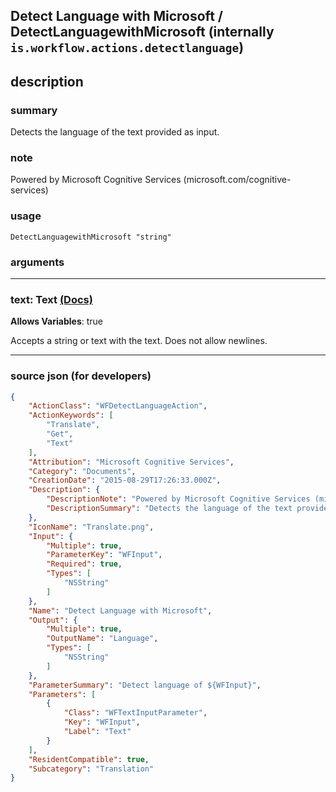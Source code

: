 
## Detect Language with Microsoft / DetectLanguagewithMicrosoft (internally `is.workflow.actions.detectlanguage`)


## description

### summary

Detects the language of the text provided as input.


### note

Powered by Microsoft Cognitive Services (microsoft.com/cognitive-services)


### usage
```
DetectLanguagewithMicrosoft "string"
```

### arguments

---

### text: Text [(Docs)](https://pfgithub.github.io/shortcutslang/gettingstarted#text-field)
**Allows Variables**: true



Accepts a string 
or text
with the text. Does not allow newlines.

---

### source json (for developers)

```json
{
	"ActionClass": "WFDetectLanguageAction",
	"ActionKeywords": [
		"Translate",
		"Get",
		"Text"
	],
	"Attribution": "Microsoft Cognitive Services",
	"Category": "Documents",
	"CreationDate": "2015-08-29T17:26:33.000Z",
	"Description": {
		"DescriptionNote": "Powered by Microsoft Cognitive Services (microsoft.com/cognitive-services)",
		"DescriptionSummary": "Detects the language of the text provided as input."
	},
	"IconName": "Translate.png",
	"Input": {
		"Multiple": true,
		"ParameterKey": "WFInput",
		"Required": true,
		"Types": [
			"NSString"
		]
	},
	"Name": "Detect Language with Microsoft",
	"Output": {
		"Multiple": true,
		"OutputName": "Language",
		"Types": [
			"NSString"
		]
	},
	"ParameterSummary": "Detect language of ${WFInput}",
	"Parameters": [
		{
			"Class": "WFTextInputParameter",
			"Key": "WFInput",
			"Label": "Text"
		}
	],
	"ResidentCompatible": true,
	"Subcategory": "Translation"
}
```
